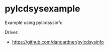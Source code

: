 pylcdsysexample
===============

Example using pylcdsysinfo

Driver:

* https://github.com/dangardner/pylcdsysinfo

